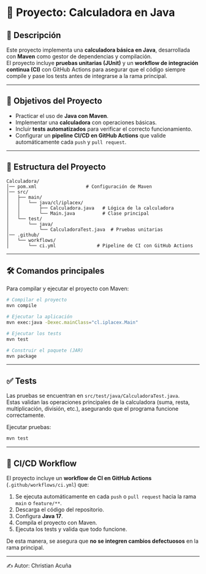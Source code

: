 # 📌 Proyecto: Calculadora en Java

## 🚀 Descripción  
Este proyecto implementa una **calculadora básica en Java**, desarrollada con **Maven** como gestor de dependencias y compilación.  
El proyecto incluye **pruebas unitarias (JUnit)** y un **workflow de integración continua (CI)** con GitHub Actions para asegurar que el código siempre compile y pase los tests antes de integrarse a la rama principal.  

---

## 🎯 Objetivos del Proyecto
- Practicar el uso de **Java con Maven**.  
- Implementar una **calculadora** con operaciones básicas.  
- Incluir **tests automatizados** para verificar el correcto funcionamiento.  
- Configurar un **pipeline CI/CD en GitHub Actions** que valide automáticamente cada `push` y `pull request`.  

---

## 📂 Estructura del Proyecto
```
Calculadora/
│── pom.xml                  # Configuración de Maven
│── src/
│   ├── main/
│   │   └── java/cl/iplacex/
│   │       ├── Calculadora.java   # Lógica de la calculadora
│   │       └── Main.java          # Clase principal
│   └── test/
│       └── java/
│           └── CalculadoraTest.java  # Pruebas unitarias
│── .github/
│   └── workflows/
│       └── ci.yml               # Pipeline de CI con GitHub Actions
```

---

## 🛠️ Comandos principales
Para compilar y ejecutar el proyecto con Maven:

```bash
# Compilar el proyecto
mvn compile

# Ejecutar la aplicación
mvn exec:java -Dexec.mainClass="cl.iplacex.Main"

# Ejecutar los tests
mvn test

# Construir el paquete (JAR)
mvn package
```

---

## ✅ Tests
Las pruebas se encuentran en `src/test/java/CalculadoraTest.java`.  
Estas validan las operaciones principales de la calculadora (suma, resta, multiplicación, división, etc.), asegurando que el programa funcione correctamente.  

Ejecutar pruebas:
```bash
mvn test
```

---

## 🔄 CI/CD Workflow
El proyecto incluye un **workflow de CI en GitHub Actions** (`.github/workflows/ci.yml`) que:  
1. Se ejecuta automáticamente en cada `push` o `pull request` hacia la rama `main` o `feature/**`.  
2. Descarga el código del repositorio.  
3. Configura **Java 17**.  
4. Compila el proyecto con Maven.  
5. Ejecuta los tests y valida que todo funcione.  

De esta manera, se asegura que **no se integren cambios defectuosos** en la rama principal.  

---

✍️ Autor: Christian Acuña
